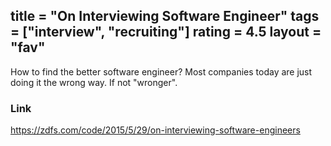 title = "On Interviewing Software Engineer"
tags = ["interview", "recruiting"]
rating = 4.5
layout = "fav"
---

How to find the better software engineer? Most companies today are just doing it the wrong way. If not "wronger".

### Link

https://zdfs.com/code/2015/5/29/on-interviewing-software-engineers

